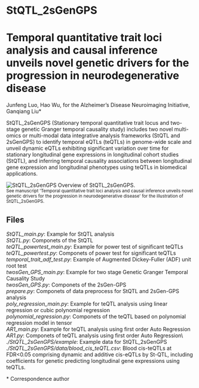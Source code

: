# StQTL_2sGenGPS
# Temporal quantitative trait loci analysis and causal inference unveils novel genetic drivers for the progression in neurodegenerative disease
Junfeng Luo, Hao Wu, for the Alzheimer’s Disease Neuroimaging Initiative, Ganqiang Liu\*

StQTL_2sGenGPS (Stationary temporal quantitative trait locus and two-stage genetic Granger temporal causality study) includes two novel multi-omics or multi-modal data integrative analysis frameworks (StQTL and 2sGenGPS) to identify temporal eQTLs (teQTLs) in genome-wide scale and unveil dynamic eQTLs exhibiting significant variation over time for stationary longitudinal gene expressions in longitudinal cohort studies (StQTL), and inferring temporal causality associations between longitudinal gene expression and longitudinal phenotypes using teQTLs in biomedical applications.

![StQTL_2sGenGPS](https://github.com/sixguns1984/StQTL-2sGenGPS)
Overview of StQTL_2sGenGPS. \
<sup>See manuscript 'Temporal quantitative trait loci analysis and causal inference unveils novel genetic drivers for the progression in neurodegenerative disease' for the illustration of StQTL_2sGenGPS. <sup>

## Files
*StQTL_main.py*: Example for StQTL analysis\
*StQTL.py*: Componets of the StQTL\
*teQTL_powertest_main.py*: Example for power test of significant teQTLs\
*teQTL_powertest.py*: Componets of power test for significant teQTLs\
*temporal_trait_adf_test.py*: Example of Augmented Dickey-Fuller (ADF) unit root test\
*twosGen_GPS_main.py*: Example for two stage Genetic Granger Temporal Causality Study\
*twosGen_GPS.py*: Componets of the 2sGen-GPS\
*prepare.py*: Componets of data preprocess for StQTL and 2sGen-GPS analysis\
*poly_regression_main.py*: Example for teQTL analysis using linear regression or cubic polynomial regression\
*polynomial_regression.py*: Componets of the teQTL based on polynomial regression model in tensor\
*AR1_main.py*: Example for teQTL analysis using first order Auto Regression\
*AR1.py*: Componets of teQTL analysis using first order Auto Regression\ 
*./StQTL_2sGenGPS/example*: Example data for StQTL_2sGenGPS\
*./StQTL_2sGenGPS/data/blood_cis_teQTL.csv*: Blood cis-teQTLs at FDR<0.05 comprising dynamic and additive cis-eQTLs by St-QTL, including coefficients for genetic predicting longitudinal gene expressions using teQTLs.

\* Correspondence author
